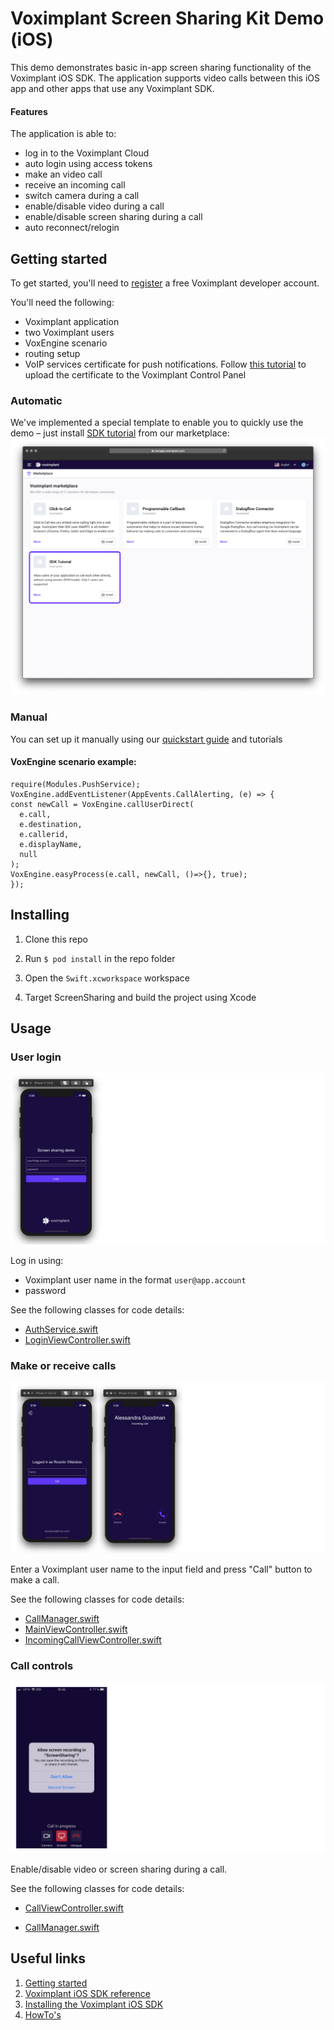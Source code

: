 # Voximplant Screen Sharing Kit Demo (iOS)

This demo demonstrates basic in-app screen sharing functionality of the Voximplant iOS SDK. The application supports video calls between this iOS app and other apps that use any Voximplant SDK.

#### Features
The application is able to:
- log in to the Voximplant Cloud
- auto login using access tokens
- make an video call
- receive an incoming call
- switch camera during a call
- enable/disable video during a call
- enable/disable screen sharing during a call
- auto reconnect/relogin


## Getting started

To get started, you'll need to [register](https://voximplant.com) a free Voximplant developer account.

You'll need the following:
- Voximplant application
- two Voximplant users
- VoxEngine scenario
- routing setup
- VoIP services certificate for push notifications. Follow [this tutorial](https://voximplant.com/docs/references/iossdk/push-notifications-for-ios) to upload the certificate to the Voximplant Control Panel

### Automatic
We've implemented a special template to enable you to quickly use the demo – just 
install [SDK tutorial](https://manage.voximplant.com/marketplace/sdk_tutorial) from our marketplace:
![marketplace](Screenshots/market.png)

### Manual

You can set up it manually using our [quickstart guide](https://voximplant.com/docs/references/articles/quickstart) and tutorials

#### VoxEngine scenario example:
  ```
  require(Modules.PushService);
  VoxEngine.addEventListener(AppEvents.CallAlerting, (e) => {
  const newCall = VoxEngine.callUserDirect(
    e.call, 
    e.destination,
    e.callerid,
    e.displayName,
    null
  );
  VoxEngine.easyProcess(e.call, newCall, ()=>{}, true);
  });
  ```

## Installing

1. Clone this repo 

1. Run `$ pod install` in the repo folder

1. Open the `Swift.xcworkspace` workspace

1. Target ScreenSharing and build the project using Xcode

## Usage

### User login
![login](Screenshots/login.png)

Log in using:
* Voximplant user name in the format `user@app.account`
* password

See the following classes for code details:
* [AuthService.swift](Services/AuthService.swift)
* [LoginViewController.swift](Stories/Login/LoginViewController.swift)

### Make or receive calls
![call](Screenshots/call.png)

Enter a Voximplant user name to the input field and press "Call" button to make a call.

See the following classes for code details:
- [CallManager.swift](Services/CallManager.swift)
- [MainViewController.swift](Stories/Main/MainViewController.swift)
- [IncomingCallViewController.swift](Stories/Main/IncomingCallViewController.swift)

### Call controls
![inCall](Screenshots/inCall.png)

Enable/disable video or screen sharing during a call.

See the following classes for code details:
- [CallViewController.swift](Stories/Call/CallViewController.swift)
* [CallManager.swift](Services/CallManager.swift)
  

## Useful links
1. [Getting started](https://voximplant.com/docs/introduction)
2. [Voximplant iOS SDK reference](https://voximplant.com/docs/references/iossdk)
3. [Installing the Voximplant iOS SDK](https://voximplant.com/docs/introduction/integration/adding_sdks/installing/ios_sdk)
4. [HowTo's](https://voximplant.com/docs/howtos) 
